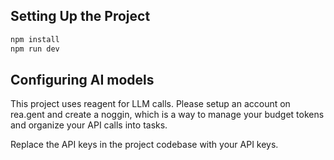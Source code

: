 ## Setting Up the Project

```bash
npm install
npm run dev
```

## Configuring AI models

This project uses reagent for LLM calls. Please setup an account on rea.gent and create a noggin, which is a way to manage your budget tokens and organize your API calls into tasks. 

Replace the API keys in the project codebase with your API keys.
